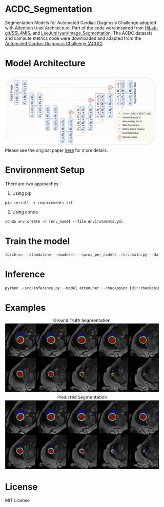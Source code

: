 # ACDC_Segmentation
Segmentation Models for Automated Cardiac Diagnosis Challenge adopted with Attention Unet Architecture. Part of the code were inspired from [HiLab-git/SSL4MIS](https://github.com/HiLab-git/SSL4MIS.git), and [LeeJunHyun/Image_Segmentation](https://github.com/LeeJunHyun/Image_Segmentation.git). The ACDC datasets and compute metrics code were downloaded and adapted from the [Automated Cardiac Diagnosis Challenge (ACDC)](https://www.creatis.insa-lyon.fr/Challenge/acdc/)
# Model Architecture
![Alt text](https://github.com/yangyin3027/ACDC_Segmentation/blob/main/src/examples/attenunet.png)
Please see the original paper [here](https://arxiv.org/abs/1804.03999) for more details. 
# Environment Setup
There are two approaches:
  1. Using pip
  ```python
  pip install -r requirements.txt
  ```
  2. Using conda
  ```
  conda env create -n [env_name] --file environments.yml
  ```
# Train the model
```python
torchrun --standalone --nnodes=1 --nproc_per_node=3 ./src/main.py --data [data_root_dir] --batch 24 --lr 0.01 --init kaiming --loss dicece
```
# Inference
```python
python ./src/inference.py --model attenunet --checkpoint [dir/checkpoint.pth.tar] --type polot --data [data_root_dir]
```
# Examples
![Alt text](https://github.com/yangyin3027/ACDC_Segmentation/blob/main/src/examples/predicted.png)

# License
MIT License


